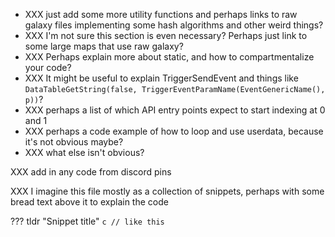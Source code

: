 * XXX just add some more utility functions and perhaps links to raw galaxy files implementing some hash algorithms and other weird things?
* XXX I'm not sure this section is even necessary? Perhaps just link to some large maps that use raw galaxy?
* XXX Perhaps explain more about static, and how to compartmentalize your code?
* XXX It might be useful to explain TriggerSendEvent and things like `DataTableGetString(false, TriggerEventParamName(EventGenericName(), p))`?
* XXX perhaps a list of which API entry points expect to start indexing at 0 and 1
* XXX perhaps a code example of how to loop and use userdata, because it's not obvious maybe?
* XXX what else isn't obvious?

XXX add in any code from discord pins

XXX I imagine this file mostly as a collection of snippets, perhaps with some bread text above it to explain the code

??? tldr "Snippet title"
    ```c
    // like this
    ```
